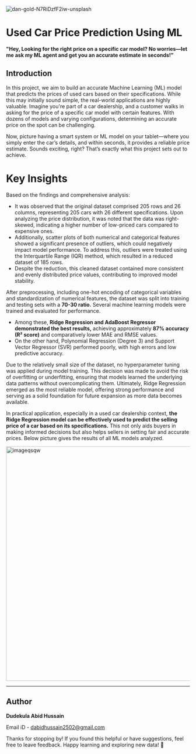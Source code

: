 ![dan-gold-N7RiDzfF2iw-unsplash](https://github.com/user-attachments/assets/4dd39ae5-5cc5-4b58-ad55-ecba08ea0e60)

# Used Car Price Prediction Using ML
**"Hey, Looking for the right price on a specific car model? No worries—let me ask my ML agent and get you an accurate estimate in seconds!”**

## Introduction 

In this project, we aim to build an accurate Machine Learning (ML) model that predicts the prices of used cars based on their specifications. While this may initially sound simple, the real-world applications are highly valuable. Imagine you're part of a car dealership, and a customer walks in asking for the price of a specific car model with certain features. With dozens of models and varying configurations, determining an accurate price on the spot can be challenging.

Now, picture having a smart system or ML model on your tablet—where you simply enter the car’s details, and within seconds, it provides a reliable price estimate. Sounds exciting, right? That’s exactly what this project sets out to achieve.

# Key Insights

Based on the findings and comprehensive analysis:

- It was observed that the original dataset comprised 205 rows and 26 columns, representing 205 cars with 26 different specifications. Upon analyzing the price distribution, it was noted that the data was right-skewed, indicating a higher number of low-priced cars compared to expensive ones.
- Additionally, scatter plots of both numerical and categorical features showed a significant presence of outliers, which could negatively impact model performance. To address this, outliers were treated using the Interquartile Range (IQR) method, which resulted in a reduced dataset of 185 rows.
- Despite the reduction, this cleaned dataset contained more consistent and evenly distributed price values, contributing to improved model stability.

After preprocessing, including one-hot encoding of categorical variables and standardization of numerical features, the dataset was split into training and testing sets with a **70-30 ratio.** Several machine learning models were trained and evaluated for performance. 

- Among these, **Ridge Regression and AdaBoost Regressor demonstrated the best results,** achieving approximately **87% accuracy (R² score)** and comparatively lower MAE and RMSE values.
- On the other hand, Polynomial Regression (Degree 3) and Support Vector Regressor (SVR) performed poorly, with high errors and low predictive accuracy.

Due to the relatively small size of the dataset, no hyperparameter tuning was applied during model training. This decision was made to avoid the risk of overfitting or underfitting, ensuring that models learned the underlying data patterns without overcomplicating them. Ultimately, Ridge Regression emerged as the most reliable model, offering strong performance and serving as a solid foundation for future expansion as more data becomes available.

In practical application, especially in a used car dealership context, **the Ridge Regression model can be effectively used to predict the selling price of a car based on its specifications.** This not only aids buyers in making informed decisions but also helps sellers in setting fair and accurate prices. Below picture gives the results of all ML models analyzed. 


<img width="641" alt="imageqsqw" src="https://github.com/user-attachments/assets/52027d95-ac9a-48bb-9341-cdbaec1a2c84" />

---
## Author
**Dudekula Abid Hussain**

Email iD - dabidhussain2502@gmail.com

Thanks for stopping by! If you found this helpful or have suggestions, feel free to leave feedback. Happy learning and exploring new data! 👏
